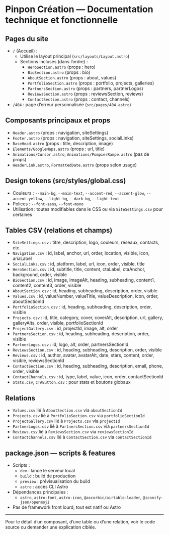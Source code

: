 


# Pinpon Création — Documentation technique et fonctionnelle

## Pages du site

- `/` (Accueil) :
  - Utilise le layout principal (`src/layouts/Layout.astro`)
  - Sections incluses (dans l’ordre) :
    - `HeroSection.astro` (props : hero)
    - `BioSection.astro` (props : bio)
    - `AboutSection.astro` (props : about, values)
    - `PortfolioSection.astro` (props : portfolio, projects, galleries)
    - `PartnersSection.astro` (props : partners, partnerLogos)
    - `ReviewsSection.astro` (props : reviewsSection, reviews)
    - `ContactSection.astro` (props : contact, channels)
- `/404` : page d’erreur personnalisée (`src/pages/404.astro`)

## Composants principaux et props

- `Header.astro` (props : navigation, siteSettings)
- `Footer.astro` (props : navigation, siteSettings, socialLinks)
- `BaseHead.astro` (props : title, description, image)
- `Elements/GoogleMaps.astro` (props : url, title)
- `Animations/Cursor.astro`, `Animations/PompierRampe.astro` (pas de props)
- `HeaderLink.astro`, `FormattedDate.astro` (props selon usage)

## Design tokens (src/styles/global.css)

- Couleurs : `--main-bg`, `--main-text`, `--accent-red`, `--accent-glow`, `--accent-yellow`, `--light-bg`, `--dark-bg`, `--light-text`
- Polices : `--font-sans`, `--font-mono`
- Utilisation : toutes modifiables dans le CSS ou via `SiteSettings.csv` pour certaines

## Tables CSV (relations et champs)

- `SiteSettings.csv` : titre, description, logo, couleurs, réseaux, contacts, etc.
- `Navigation.csv` : id, label, anchor, url, order, location, visible, icon, ariaLabel
- `SocialLinks.csv` : id, platform, label, url, icon, order, visible, title
- `HeroSection.csv` : id, subtitle, title, content, ctaLabel, ctaAnchor, background, order, visible
- `BioSection.csv` : id, image, imageAlt, heading, subheading, content1, content2, content3, order, visible
- `AboutSection.csv` : id, heading, subheading, description, order, visible
- `Values.csv` : id, valueNumber, valueTitle, valueDescription, icon, order, aboutSectionId
- `PortfolioSection.csv` : id, heading, subheading, description, order, visible
- `Projects.csv` : id, title, category, cover, coverAlt, description, url, gallery, galleryAlts, order, visible, portfolioSectionId
- `ProjectGallery.csv` : id, projectId, image, alt, order
- `PartnersSection.csv` : id, heading, subheading, description, order, visible
- `PartnerLogos.csv` : id, logo, alt, order, partnersSectionId
- `ReviewsSection.csv` : id, heading, subheading, description, order, visible
- `Reviews.csv` : id, author, avatar, avatarAlt, date, stars, content, order, visible, reviewsSectionId
- `ContactSection.csv` : id, heading, subheading, description, email, phone, order, visible
- `ContactChannels.csv` : id, type, label, value, icon, order, contactSectionId
- `Stats.csv`, `CTAButton.csv` : pour stats et boutons globaux

## Relations

- `Values.csv` lié à `AboutSection.csv` via `aboutSectionId`
- `Projects.csv` lié à `PortfolioSection.csv` via `portfolioSectionId`
- `ProjectGallery.csv` lié à `Projects.csv` via `projectId`
- `PartnerLogos.csv` lié à `PartnersSection.csv` via `partnersSectionId`
- `Reviews.csv` lié à `ReviewsSection.csv` via `reviewsSectionId`
- `ContactChannels.csv` lié à `ContactSection.csv` via `contactSectionId`

## package.json — scripts & features

- Scripts :
  - `dev` : lance le serveur local
  - `build` : build de production
  - `preview` : prévisualisation du build
  - `astro` : accès CLI Astro
- Dépendances principales :
  - `astro`, `astro-font`, `astro-icon`, `@ascorbic/airtable-loader`, `@iconify-json/openmoji`
- Pas de framework front lourd, tout est natif ou Astro

---

Pour le détail d’un composant, d’une table ou d’une relation, voir le code source ou demander une explication ciblée.
